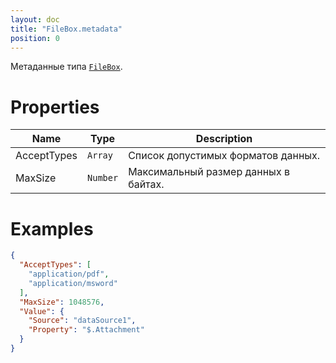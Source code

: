 ```yaml
---
layout: doc
title: "FileBox.metadata"
position: 0
---
```


Метаданные типа [`FileBox`](../).

# Properties

|Name|Type|Description|
|----|----|-----------|
|AcceptTypes|`Array`|Список допустимых форматов данных.|
|MaxSize|`Number`|Максимальный размер данных в байтах.|

# Examples

```json
{
  "AcceptTypes": [
    "application/pdf",
    "application/msword"
  ],
  "MaxSize": 1048576,
  "Value": {
    "Source": "dataSource1",
    "Property": "$.Attachment"
  }
}
```
